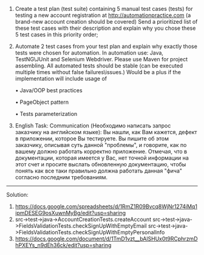 1. Create a test plan (test suite) containing 5 manual test cases (tests) for testing a new account registration at http://automationpractice.com (a brand-new account creation should be covered)
   Send a prioritized list of these test cases with their description and explain why you chose these 5 test cases in this priority order;

2. Automate 2 test cases from your test plan and explain why exactly those tests were chosen for automation. In automation use: Java, TestNG\JUnit and Selenium Webdriver. Please use Maven for project assembling. All automated tests should be stable (can be executed multiple times without false failures\issues.)
   Would be a plus if the implementation will include usage of
   
    •	Java/OOP best practices

    •	PageObject pattern
   
    •	Tests parameterization

3. English Task: Communication (Необходимо написать запрос заказчику на английском языке): Вы нашли, как Вам кажется, дефект в приложении, которое Вы тестируете. Вы пишите об этом заказчику, описывая суть данной "проблемы", и говорите, как по вашему должно работать корректно приложение. Отмечая, что в документации, которая имеется у Вас, нет точной информации на этот счет и просите выслать обновленную документацию, чтобы понять как все таки правильно должна работать данная "фича" согласно последним требованиям.
-----
Solution:
1. https://docs.google.com/spreadsheets/d/1RmZ1R09Bvcq8WjNr1274iMq1ipmDESEG9osXuwnMyBg/edit?usp=sharing
2. src->test->java->AccountCreationTests.createAccount
   src->test->java->FieldsValidationTests.checkSignUpWithEmptyEmail
   src->test->java->FieldsValidationTests.checkSignUpWithEmptyPersonalInfo
3. https://docs.google.com/document/d/1TmD1vzt__bAlSHUx0t9RCphrzmDhPXEYs_n9dEh36ck/edit?usp=sharing